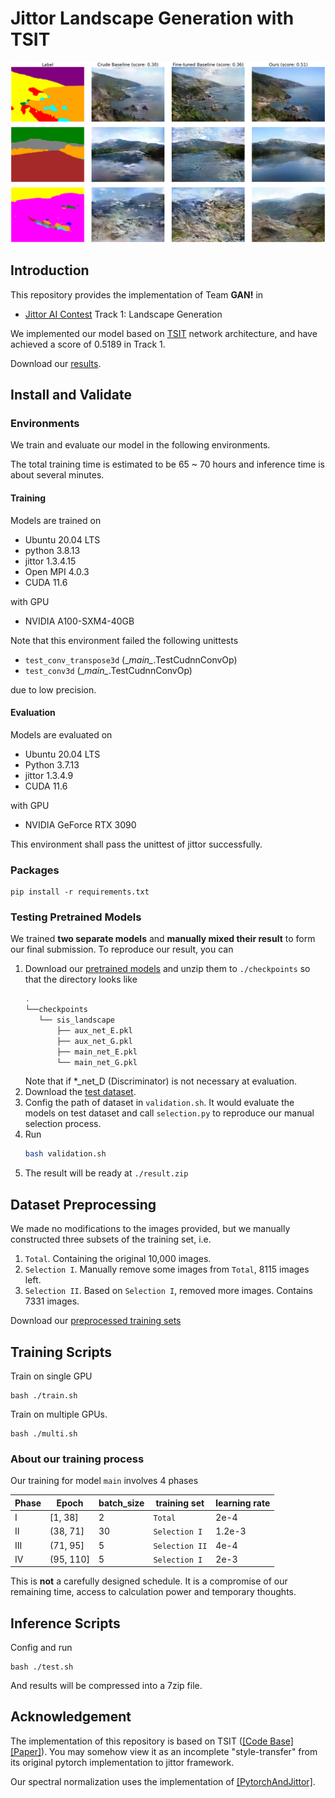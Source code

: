 # Jittor Landscape Generation with TSIT

![main result](assets/img.jpg)

## Introduction

This repository provides the implementation of Team **GAN!** in
- [Jittor AI Contest](https://www.educoder.net/competitions/index/Jittor-3) Track 1: Landscape Generation

We implemented our model based on [TSIT](https://github.com/EndlessSora/TSIT) network architecture, and have achieved a score of 0.5189 in Track 1.

Download our [results](https://cloud.tsinghua.edu.cn/f/3d180eba21024b3bbe72/?dl=1).

## Install and Validate
### Environments

We train and evaluate our model in the following environments.

The total training time is estimated to be 65 ~ 70 hours and inference time is about several minutes.

#### Training
Models are trained on 
- Ubuntu 20.04 LTS
- python 3.8.13
- jittor 1.3.4.15
- Open MPI 4.0.3
- CUDA 11.6

with GPU
- NVIDIA A100-SXM4-40GB

Note that this environment failed the following unittests
- `test_conv_transpose3d` (\__main\__.TestCudnnConvOp)
- `test_conv3d` (\__main\__.TestCudnnConvOp)

due to low precision.

#### Evaluation
Models are evaluated on 
- Ubuntu 20.04 LTS
- Python 3.7.13
- jittor 1.3.4.9
- CUDA 11.6

with GPU
- NVIDIA GeForce RTX 3090

This environment shall pass the unittest of jittor successfully.


### Packages

```
pip install -r requirements.txt
```

### Testing Pretrained Models

We trained **two separate models** and **manually mixed their result** to form our final submission. To reproduce our result, you can

1. Download our [pretrained models](https://cloud.tsinghua.edu.cn/d/00b780fc19144de1980e/) and unzip them to `./checkpoints` so that the directory looks like
   ```bash
   .
   └──checkpoints
      └── sis_landscape
          ├── aux_net_E.pkl
          ├── aux_net_G.pkl
          ├── main_net_E.pkl
          └── main_net_G.pkl
   ```
   Note that if *_net_D (Discriminator) is not necessary at evaluation.
2. Download the [test dataset](https://cloud.tsinghua.edu.cn/f/c1618c846a7842da94e3/?dl=1).
3. Config the path of dataset in `validation.sh`. It would evaluate the models on test dataset and call `selection.py` to reproduce our manual selection process.
4. Run
   ```bash
   bash validation.sh
   ```
5. The result will be ready at `./result.zip`

## Dataset Preprocessing

We made no modifications to the images provided, but we manually constructed three subsets of the training set, i.e.

1. `Total`. Containing the original 10,000 images.
2. `Selection I`. Manually remove some images from `Total`, 8115 images left.
3. `Selection II`. Based on `Selection I`, removed more images. Contains 7331 images.

Download our [preprocessed training sets](https://cloud.tsinghua.edu.cn/d/6575d52e2b404e7895a6/)

## Training Scripts

Train on single GPU
```
bash ./train.sh
```

Train on multiple GPUs.
```
bash ./multi.sh
```

### About our training process
Our training for model `main` involves 4 phases

| Phase | Epoch     | batch_size | training set   | learning rate |
|-------|-----------|------------|----------------|---------------|
| I     | [1, 38]   | 2          | `Total`        | 2e-4          |
| II    | (38, 71]  | 30         | `Selection I`  | 1.2e-3        |
| III   | (71, 95]  | 5          | `Selection II` | 4e-4|
| IV    | (95, 110] | 5          | `Selection I`  |2e-3|

This is **not** a carefully designed schedule. It is a compromise of our remaining time, access to calculation power and temporary thoughts.

## Inference Scripts
Config and run
```
bash ./test.sh
```
And results will be compressed into a 7zip file.


## Acknowledgement

The implementation of this repository is based on TSIT ([[Code Base]](https://github.com/EndlessSora/TSIT)   [[Paper]](https://arxiv.org/abs/2007.12072)). You may somehow view it as an incomplete "style-transfer" from its original pytorch implementation to jittor framework.

Our spectral normalization uses the implementation of  [[PytorchAndJittor]](https://github.com/Lewis-Liang/PytorchAndJittor).
